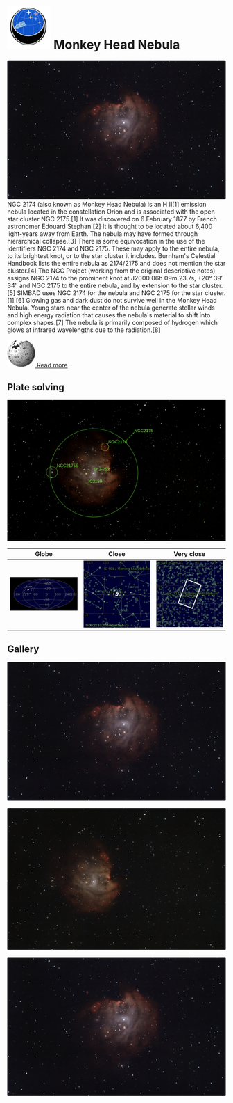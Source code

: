 # ![](..//Imaging//Common/pyl-tiny.png) Monkey Head Nebula
![IMG](..//Imaging//HD/Monkey_Head_Nebula+00+co.jpg)
NGC 2174 (also known as Monkey Head Nebula) is an H II[1] emission nebula located in the constellation Orion and is associated with the open star cluster NGC 2175.[1] It was discovered on 6 February 1877 by French astronomer Édouard Stephan.[2] It is thought to be located about 6,400 light-years away from Earth. The nebula may have formed through hierarchical collapse.[3] There is some equivocation in the use of the identifiers NGC 2174 and NGC 2175. These may apply to the entire nebula, to its brightest knot, or to the star cluster it includes. Burnham's Celestial Handbook lists the entire nebula as 2174/2175 and does not mention the star cluster.[4] The NGC Project (working from the original descriptive notes) assigns NGC 2174 to the prominent knot at J2000 06h 09m 23.7s, +20° 39′ 34″ and NGC 2175 to the entire nebula, and by extension to the star cluster.[5] SIMBAD uses NGC 2174 for the nebula and NGC 2175 for the star cluster.[1] [6] Glowing gas and dark dust do not survive well in the Monkey Head Nebula. Young stars near the center of the nebula generate stellar winds and high energy radiation that causes the nebula's material to shift into complex shapes.[7] The nebula is primarily composed of hydrogen which glows at infrared wavelengths due to the radiation.[8]

[![](..//Imaging//Common/Wikipedia.png) Read more](https://en.wikipedia.org/wiki/NGC_2174)
## Plate solving 


![IMG](..//Imaging//HD/Monkey_Head_Nebula_Annotated.jpg)


| Globe | Close | Very close |
| ----- | ----- | ----- |
|![IMG](..//Imaging//HD/Monkey_Head_Nebula_Globe.jpg) |![IMG](..//Imaging//HD/Monkey_Head_Nebula_Close.jpg) |![IMG](..//Imaging//HD/Monkey_Head_Nebula_Closer.jpg) |

## Gallery
![IMG](..//Imaging//HD/Monkey_Head_Nebula+00+co.jpg) 

![IMG](..//Imaging//HD/Monkey_Head_Nebula+01+co.jpg) 

![IMG](..//Imaging//HD/Monkey_Head_Nebula+02+co.jpg) 

